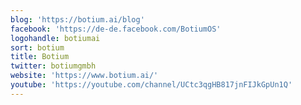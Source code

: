 ```yaml
---
blog: 'https://botium.ai/blog'
facebook: 'https://de-de.facebook.com/BotiumOS'
logohandle: botiumai
sort: botium
title: Botium
twitter: botiumgmbh
website: 'https://www.botium.ai/'
youtube: 'https://youtube.com/channel/UCtc3qgHB817jnFIJkGpUn1Q'
---
```

